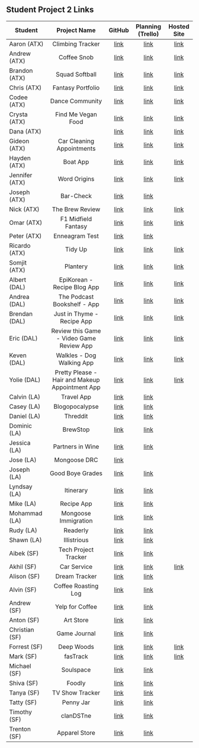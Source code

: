 ## Student Project 2 Links

| Student | Project Name | GitHub | Planning (Trello) | Hosted Site |
|---|:---:|:---:|:---:|:---:|
| Aaron (ATX) | Climbing Tracker | [link](https://github.com/AzStowe/Climbing-Tracker) | [link](https://trello.com/b/dAWKIDOI/full-stack-project) | [link](https://thawing-badlands-45784.herokuapp.com/) |
| Andrew (ATX) | Coffee Snob | [link](https://github.com/armiscoe/Project2) | [link](https://trello.com/b/7phJk2Ud/sei-project-2) | [link](https://coffee-snob.herokuapp.com/) |
| Brandon (ATX) | Squad Softball | [link](https://github.com/brandonroesler/squad-softball) | [link](https://trello.com/b/jumr33Ky/squad-softball) | [link](https://still-forest-91356.herokuapp.com/) |
| Chris (ATX) | Fantasy Portfolio | [link](https://github.com/cwill833/fantasyPortfolio) | [link](https://trello.com/b/nwlwMHIK/unit-2-project) | [link](https://dry-escarpment-82584.herokuapp.com/) |
| Codee (ATX) | Dance Community | [link](https://github.com/Codeebk/dance-community-app) | [link](https://trello.com/b/VCGlFBZv/unit-2-project-dance-community) | [link](https://austin-dance-events.herokuapp.com/) |
| Crysta (ATX) | Find Me Vegan Food | [link](https://github.com/crystadavis1119/FindMeVeganFood) | [link](https://trello.com/b/haN7ikxE/unit-2-project) | [link](https://enigmatic-spire-72773.herokuapp.com/) |
| Dana (ATX) |  | [link](https://github.com/dhagandev/Unit2BrowserGame) | [link](https://trello.com/b/NHz5MUuz) | [link](https://dry-meadow-93178.herokuapp.com/) |
| Gideon (ATX) | Car Cleaning Appointments | [link](https://github.com/gideonibemerejr/Car-Cleaning-Appointments) | [link](https://trello.com/b/NIJSpcg7/services-app) | [link](https://goij-services-app.herokuapp.com/) |
| Hayden (ATX) | Boat App | [link](https://github.com/Haybradshaw/unit-2-boat-app) | [link](https://trello.com/b/qqZB95ru/unit-2-project) | [link](https://sheltered-fortress-96116.herokuapp.com/) |
| Jennifer (ATX) | Word Origins | [link](https://github.com/jennynm1010/word-origins-project) | [link](https://trello.com/b/ovTpKFdR/unit-2-project-word-of-the-day-app) | [link](https://etym-project.herokuapp.com/) |
| Joseph (ATX) | Bar-Check | [link](https://github.com/emerick23/Bar-Check) | [link](https://trello.com/b/GYv1QIs5/bar-check) |  |
| Nick (ATX) | The Brew Review | [link](https://github.com/Nick-Bueltel/The-Brew-Review) | [link](https://trello.com/b/Dbe5lKTU/sei-unit-2-brew-reviews) | [link](https://thebrewreview.herokuapp.com/) |
| Omar (ATX) | F1 Midfield Fantasy | [link](https://github.com/omarclzd/f1-midfield-fantasy) | [link](https://trello.com/b/MaQpVVbP/f1-midfield-fantasy) | [link](https://whispering-mountain-71039.herokuapp.com/) |
| Peter (ATX) | Enneagram Test | [link](https://github.com/peet1126/enneagram-story-test) | [link](https://trello.com/b/VvtXKKqM/enneagram-story-test) |  |
| Ricardo (ATX) | Tidy Up | [link](https://github.com/rcrdgrc/tidyup) | [link](https://trello.com/b/nxpSlLQU/tidyup) | [link](https://thawing-taiga-67976.herokuapp.com/users) |
| Somjit (ATX) | Plantery | [link](https://github.com/sommeow/plantery) | [link](https://trello.com/b/Xud0pUh5) | [link](https://fathomless-cliffs-26578.herokuapp.com/) |
| Albert (DAL) | EpiKorean - Recipe Blog App | [link](https://github.com/chung972/SEI-Project-2)|[link](https://trello.com/b/pKq6iQ24/sei-project-2)  | [link](https://epikorean.herokuapp.com/) |
| Andrea (DAL) | The Podcast Bookshelf - App | [link](https://github.com/aflores94/GA-Project-Two) | [link](https://trello.com/b/lCjACVI0/my-project-two) | [link](https://thepodcastbookshelf.herokuapp.com/) |
| Brendan (DAL) | Just in Thyme - Recipe App | [link](https://github.com/flubbid/Project_2) | [link](https://trello.com/b/Haa3Zo8C)| [link](https://justinthyme.herokuapp.com/) |
| Eric (DAL) | Review this Game - Video Game Review App | [link](https://github.com/code-v1/Web-Sign-in-app.git) | [link](https://trello.com/b/Tg3erteK/my-project-two) | [link](https://thisreviewgame.herokuapp.com/) |
| Keven (DAL) | Walkles - Dog Walking App | [link](https://github.com/Kmolina009/Project-Two) | [link](https://trello.com/b/LlyTu1Li/project-two) | [link](https://walkles.herokuapp.com/) |
| Yolie (DAL) | Pretty Please - Hair and Makeup Appointment App | [link](https://github.com/yolieloveless/Pretty-Please) | [link](https://trello.com/b/vAx6l2fK/ga-project-2) | [link](https://pretty-please-sei.herokuapp.com/) |
| Calvin (LA) | Travel App | [link](https://github.com/calvinfeau/travel-app) | [link](https://trello.com/b/QEtQDyUt/project-2-sei) |  |
| Casey (LA) | Blogopocalypse | [link](https://github.com/cbrannon123/Project-2) | [link](https://trello.com/b/DmOLHFnP/m) |  |
| Daniel (LA) | Threddit | [link](https://github.com/camarenad/threddit) | [link](https://trello.com/b/feGBoOJY/sei-2) |  |
| Dominic (LA) | BrewStop | [link](https://github.com/daparducci/BrewNook-Project) | [link](https://trello.com/b/WvMVVgNB/brewstop) |  |
| Jessica (LA) | Partners in Wine | [link](https://github.com/jbokchoi/partners-in-wine) | [link](https://trello.com/b/kw7FY0HT/partners-in-wine) |  |
| Jose (LA) | Mongoose DRC | [link](https://github.com/ambrociojosec/mongoose-drc) |  |  |
| Joseph (LA) | Good Boye Grades | [link](https://github.com/JosephCoburn/good-boye-grades) | [link](https://trello.com/b/xYOIaH00/good-boi-grades) |  |
| Lyndsay (LA) | Itinerary | [link](https://github.com/lramberg/itinerary-app) | [link](https://trello.com/b/WTFynA89/project-2) |  |
| Mike (LA) | Recipe App | [link](https://github.com/butonemike/gaProject2) | [link](https://trello.com/b/sA79rdmL/ga-project-2) |  |
| Mohammad (LA) | Mongoose Immigration | [link](https://github.com/payam12444/mongoose-immigration-crud) | [link](https://trello.com/b/l7LRvVzm/immigration) |  |
| Rudy (LA) | Readerly | [link](https://github.com/rudyards/Readerly) | [link](https://trello.com/invite/accept-board) |  |
| Shawn (LA) | Illistrious | [link](https://github.com/sgk94/illistrious) | [link](https://trello.com/b/zCfeg4Il/social-media-list-app) |  |
| Aibek (SF) | Tech Project Tracker | [link](https://github.com/aibekzhv/tech-skills) | [link](https://trello.com/b/TxWzKfLX/project-2) |  |
| Akhil (SF) | Car Service | [link](https://github.com/akhilnn/auto-service-manager) | [link](https://trello.com/b/uqfUuCmQ) | [link](https://auto-service-manager.herokuapp.com/) |
| Alison (SF) | Dream Tracker | [link](https://github.com/alison-codes/dreamer-app) | [link](https://trello.com/invite/b/f7MomJCv/cb5ee1900a3985a44b83af37b27698fe/project-2) |  |
| Alvin (SF) | Coffee Roasting Log | [link](https://github.com/mykindofscum/Project-2) | [link](https://trello.com/b/kdydlmXc/project-2) |  |
| Andrew (SF) | Yelp for Coffee | [link](https://github.com/andrew0788/CoffeeReview) | [link](https://trello.com/invite/b/7phJk2Ud/9361fa2b84235b3c0db272c9c2a68fc2/sei-project-2) |  |
| Anton (SF) | Art Store | [link](https://git.generalassemb.ly/anton-yershov/guild-page) | [link](https://trello.com/b/ACvXZGgr/guild-page) |  |
| Christian (SF) | Game Journal | [link](https://github.com/nicofasho/game-journal) | [link](https://trello.com/invite/b/ywp1sSsG/1044cdefd29bb88565d0d0b532333623/ga-sei-project-2-game-journal) |  |
| Forrest (SF) | Deep Woods | [link](https://github.com/forrest216/DeepWoods) | [link](https://trello.com/b/MZnGURHV/sei-project-2-deepwoods) | [link](http://deepwoods.herokuapp.com/) |
| Mark (SF) | fasTrack | [link](https://github.com/mjwcollins/fasTrack) | [link](https://trello.com/b/k7hE8HVw/sei-project-2) | [link](https://dreamer-app.herokuapp.com/) |
| Michael (SF) | Soulspace | [link](https://github.com/mikebailey-ga/squadspace) | [link](https://trello.com/b/s4LwnM4j/squadspace) |  |
| Shiva (SF) | Foodly | [link](https://github.com/gebtraze11/foodly) | [link](https://trello.com/invite/b/hEzr5EDm/f37eff2f655d01acd28be622bb83e576/project-2) |  |
| Tanya (SF) | TV Show Tracker | [link](https://github.com/tanyasadarangani/TvShowReviewer) | [link](https://trello.com/b/9uaVqEkz/seiproject2) |  |
| Tatty (SF) | Penny Jar | [link](https://github.com/tatty-k/penny-jar) | [link](https://trello.com/b/R402Ox3p/penny-jar) |  |
| Timothy (SF) | clanDSTne | [link](https://github.com/DesignAway2Play/clanDSTne) | [link](https://trello.com/b/pDXEXF9O) |  |
| Trenton (SF) | Apparel Store | [link](https://github.com/trentjblackwell/store) | [link](https://trello.com/b/v8XB1NnR/project2-online-apparel-store) |  |
